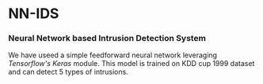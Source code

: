# NN-IDS
### Neural Network based Intrusion Detection System

We have useed a simple feedforward neural network leveraging *Tensorflow's Keras* module. This model is trained on KDD cup 1999 dataset and can detect 5 types of intrusions.
